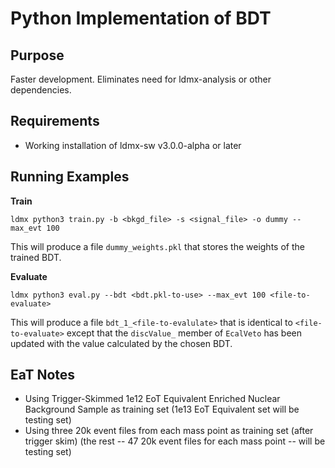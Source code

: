 # Python Implementation of BDT

## Purpose
Faster development. Eliminates need for ldmx-analysis or other dependencies.

## Requirements
- Working installation of ldmx-sw v3.0.0-alpha or later

## Running Examples

**Train**
```
ldmx python3 train.py -b <bkgd_file> -s <signal_file> -o dummy --max_evt 100
```
This will produce a file `dummy_weights.pkl` that stores the weights of the trained BDT.

**Evaluate**
```
ldmx python3 eval.py --bdt <bdt.pkl-to-use> --max_evt 100 <file-to-evaluate>
```
This will produce a file `bdt_1_<file-to-evalulate>` that is identical to `<file-to-evaluate>` except
that the `discValue_` member of `EcalVeto` has been updated with the value calculated by the chosen BDT.

## EaT Notes

- Using Trigger-Skimmed 1e12 EoT Equivalent Enriched Nuclear Background Sample as training set
  (1e13 EoT Equivalent set will be testing set)
- Using three 20k event files from each mass point as training set (after trigger skim)
  (the rest -- 47 20k event files for each mass point -- will be testing set)
